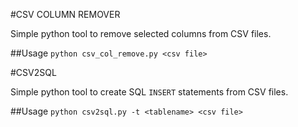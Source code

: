 #CSV COLUMN REMOVER

Simple python tool to remove selected columns from CSV files.

##Usage
`python csv_col_remove.py <csv file>`

#CSV2SQL

Simple python tool to create SQL `INSERT` statements from CSV files.

##Usage
`python csv2sql.py -t <tablename> <csv file>`
